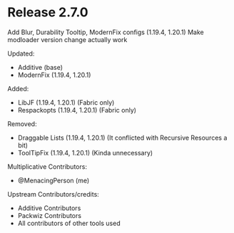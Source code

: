 # Release 2.7.0

Add Blur, Durability Tooltip, ModernFix configs (1.19.4, 1.20.1)
Make modloader version change actually work

Updated:
- Additive (base)
- ModernFix (1.19.4, 1.20.1)

Added:
- LibJF (1.19.4, 1.20.1) (Fabric only)
- Respackopts (1.19.4, 1.20.1) (Fabric only)

Removed:
- Draggable Lists (1.19.4, 1.20.1) (It conflicted with Recursive Resources a bit)
- ToolTipFix (1.19.4, 1.20.1) (Kinda unnecessary)

Multiplicative Contributors:
- @MenacingPerson (me)

Upstream Contributors/credits:
- Additive Contributors
- Packwiz Contributors
- All contributors of other tools used

